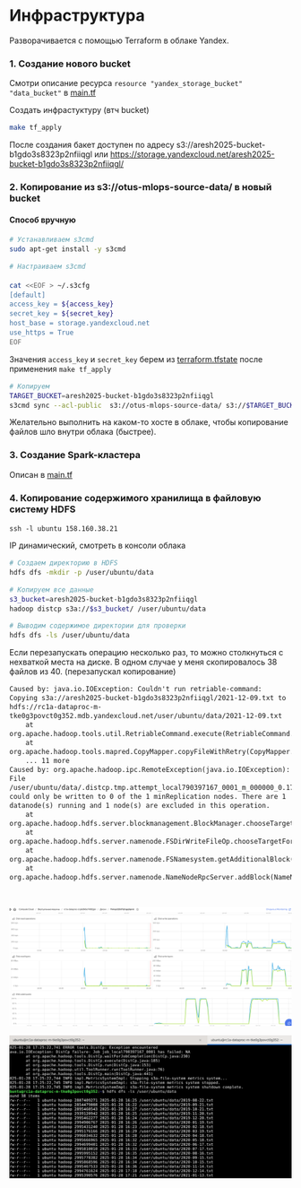 # Инфраструктура 

Разворачивается с помощью Terraform в облаке Yandex.


### 1. Создание нового bucket

Смотри описание ресурса ```resource "yandex_storage_bucket" "data_bucket"``` в [main.tf](terraform/main.tf)

Создать инфрастуктуру (втч bucket)
```bash
make tf_apply
```

После создания бакет доступен по адресу s3://aresh2025-bucket-b1gdo3s8323p2nfiiqgl или https://storage.yandexcloud.net/aresh2025-bucket-b1gdo3s8323p2nfiiqgl/

### 2. Копирование из s3://otus-mlops-source-data/ в новый bucket

#### Способ вручную

```bash
# Устанавливаем s3cmd
sudo apt-get install -y s3cmd
```

```bash
# Настраиваем s3cmd

cat <<EOF > ~/.s3cfg
[default]
access_key = ${access_key}
secret_key = ${secret_key}
host_base = storage.yandexcloud.net
use_https = True
EOF
```

Значения `access_key` и `secret_key` берем из [terraform.tfstate](terraform/terraform.tfstate) после применения ```make tf_apply```

```bash
# Копируем
TARGET_BUCKET=aresh2025-bucket-b1gdo3s8323p2nfiiqgl
s3cmd sync --acl-public  s3://otus-mlops-source-data/ s3://$TARGET_BUCKET/
```

Желательно выполнить на каком-то хосте в облаке, чтобы копирование файлов шло внутри облака (быстрее).

### 3. Создание Spark-кластера

Описан в [main.tf](terraform/main.tf)

### 4. Копирование содержимого хранилища в файловую систему HDFS

```ssh
ssh -l ubuntu 158.160.38.21
```
IP динамический, смотреть в консоли облака

```bash
# Создаем директорию в HDFS
hdfs dfs -mkdir -p /user/ubuntu/data
```


```bash
# Копируем все данные
s3_bucket=aresh2025-bucket-b1gdo3s8323p2nfiiqgl
hadoop distcp s3a://$s3_bucket/ /user/ubuntu/data
```


```bash
# Выводим содержимое директории для проверки
hdfs dfs -ls /user/ubuntu/data
```


Если перезапускать операцию несколько раз, то можно столкнуться с нехваткой места на диске.
В одном случае у меня скопировалось 38 файлов из 40. (перезапускал копирование)

```
Caused by: java.io.IOException: Couldn't run retriable-command: Copying s3a://aresh2025-bucket-b1gdo3s8323p2nfiiqgl/2021-12-09.txt to hdfs://rc1a-dataproc-m-tke0g3povct0g352.mdb.yandexcloud.net/user/ubuntu/data/2021-12-09.txt
	at org.apache.hadoop.tools.util.RetriableCommand.execute(RetriableCommand.java:101)
	at org.apache.hadoop.tools.mapred.CopyMapper.copyFileWithRetry(CopyMapper.java:258)
	... 11 more
Caused by: org.apache.hadoop.ipc.RemoteException(java.io.IOException): File /user/ubuntu/data/.distcp.tmp.attempt_local790397167_0001_m_000000_0.1738085122124 could only be written to 0 of the 1 minReplication nodes. There are 1 datanode(s) running and 1 node(s) are excluded in this operation.
	at org.apache.hadoop.hdfs.server.blockmanagement.BlockManager.chooseTarget4NewBlock(BlockManager.java:2278)
	at org.apache.hadoop.hdfs.server.namenode.FSDirWriteFileOp.chooseTargetForNewBlock(FSDirWriteFileOp.java:294)
	at org.apache.hadoop.hdfs.server.namenode.FSNamesystem.getAdditionalBlock(FSNamesystem.java:2808)
	at org.apache.hadoop.hdfs.server.namenode.NameNodeRpcServer.addBlock(NameNodeRpcServer.java:905)



```

![img.png](img.png)

![img_1.png](img_1.png)